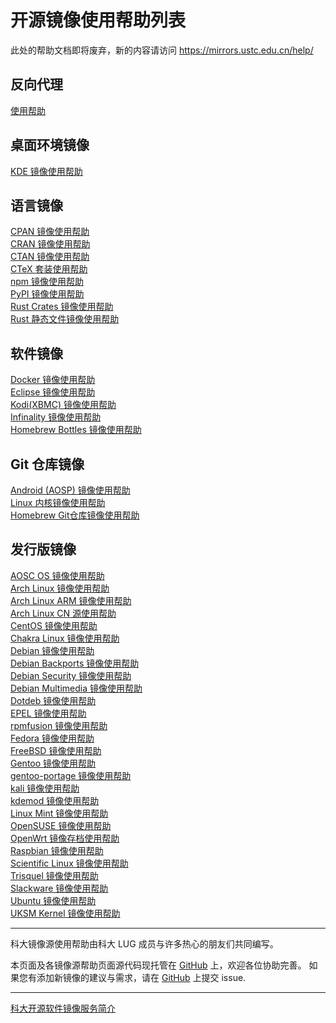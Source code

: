 ---
---

# 开源镜像使用帮助列表

此处的帮助文档即将废弃，新的内容请访问 <https://mirrors.ustc.edu.cn/help/>

## 反向代理

[使用帮助](help/revproxy "mirrors:help:revproxy")   

## 桌面环境镜像

[KDE 镜像使用帮助](help/kde "mirrors:help:kde")   

## 语言镜像

[CPAN 镜像使用帮助](help/cpan "mirrors:help:cpan")   
[CRAN 镜像使用帮助](help/cran "mirrors:help:cran")   
[CTAN 镜像使用帮助](help/ctan "mirrors:help:ctan")   
[CTeX 套装使用帮助](help/ctex "mirrors:help:ctex")   
[npm 镜像使用帮助](help/npm "mirrors:help:npm")   
[PyPI 镜像使用帮助](help/pypi "mirrors:help:pypi")   
[Rust Crates 镜像使用帮助](help/rust-crates "mirrors:help:rust-crates")   
[Rust 静态文件镜像使用帮助](help/rust-static "mirrors:help:rust-static")   

## 软件镜像

[Docker 镜像使用帮助](help/docker "mirrors:help:docker")   
[Eclipse 镜像使用帮助](help/eclipse "mirrors:help:eclipse")   
[Kodi(XBMC) 镜像使用帮助](help/kodi "mirrors:help:kodi")   
[Infinality 镜像使用帮助](help/infinality-bundle "mirrors:help:infinality-bundle")   
[Homebrew Bottles 镜像使用帮助](help/homebrew-bottles "mirrors:help:homebrew-bottles")   

## Git 仓库镜像

[Android (AOSP) 镜像使用帮助](help/aosp "mirrors:help:aosp")   
[Linux 内核镜像使用帮助](help/linux "mirrors:help:linux.git")   
[Homebrew Git仓库镜像使用帮助](help/homebrew "mirrors:help:homebrew.git")   

## 发行版镜像

[AOSC OS 镜像使用帮助](help/anthon "mirrors:help:anthon")   
[Arch Linux 镜像使用帮助](help/archlinux "mirrors:help:archlinux")   
[Arch Linux ARM 镜像使用帮助](help/archlinuxarm "mirrors:help:archlinuxarm")   
[Arch Linux CN 源使用帮助](help/archlinuxcn "mirrors:help:archlinuxcn")   
[CentOS 镜像使用帮助](help/centos "mirrors:help:centos")   
[Chakra Linux 镜像使用帮助](help/chakra "mirrors:help:chakra")   
[Debian 镜像使用帮助](help/debian "mirrors:help:debian")   
[Debian Backports 镜像使用帮助](help/debian-backports "mirrors:help:debian-backports")   
[Debian Security 镜像使用帮助](help/debian-security "mirrors:help:debian-security")   
[Debian Multimedia 镜像使用帮助](help/debian-multimedia "mirrors:help:debian-multimedia")   
[Dotdeb 镜像使用帮助](help/dotdeb "mirrors:help:dotdeb")   
[EPEL 镜像使用帮助](help/epel "mirrors:help:epel")   
[rpmfusion 镜像使用帮助](help/rpmfusion "mirrors:help:rpmfusion")   
[Fedora 镜像使用帮助](help/fedora "mirrors:help:fedora")   
[FreeBSD 镜像使用帮助](help/freebsd "mirrors:help:freebsd")   
[Gentoo 镜像使用帮助](help/gentoo "mirrors:help:gentoo")   
[gentoo-portage 镜像使用帮助](help/gentoo-portage "mirrors:help:gentoo-portage")   
[kali 镜像使用帮助](help/kali "mirrors:help:kali")   
[kdemod 镜像使用帮助](help/kdemod "mirrors:help:kdemod")   
[Linux Mint 镜像使用帮助](help/linuxmint "mirrors:help:linuxmint")   
[OpenSUSE 镜像使用帮助](help/opensuse "mirrors:help:opensuse")   
[OpenWrt 镜像存档使用帮助](help/openwrt "mirrors:help:openwrt")   
[Raspbian 镜像使用帮助](help/raspbian "mirrors:help:raspbian")   
[Scientific Linux 镜像使用帮助](help/scientificlinux "mirrors:help:scientificlinux")   
[Trisquel 镜像使用帮助](help/trisquel "mirrors:help:trisquel")   
[Slackware 镜像使用帮助](help/slackware "mirrors:help:slackware")   
[Ubuntu 镜像使用帮助](help/ubuntu "mirrors:help:ubuntu")   
[UKSM Kernel 镜像使用帮助](help/uksm-kernel "mirrors:help:uksm-kernel")   

* * *

科大镜像源使用帮助由科大 LUG 成员与许多热心的朋友们共同编写。 

本页面及各镜像源帮助页面源代码现托管在 [GitHub](https://github.com/ustclug/mirrorhelp "https://github.com/ustclug/mirrorhelp") 上，欢迎各位协助完善。 如果您有添加新镜像的建议与需求，请在 [GitHub](https://github.com/ustclug/mirrorrequest "https://github.com/ustclug/mirrorrequest") 上提交 issue. 

* * *

[科大开源软件镜像服务简介](/ug/services/mirrors "lug:services:mirrors")
